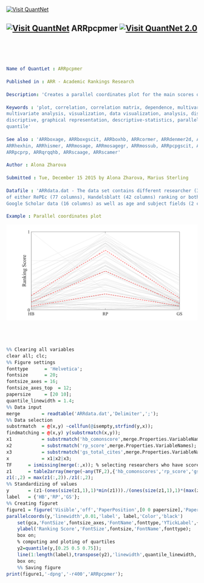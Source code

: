 
[<img src="https://github.com/QuantLet/Styleguide-and-Validation-procedure/blob/master/pictures/banner.png" alt="Visit QuantNet">](http://quantlet.de/index.php?p=info)

## [<img src="https://github.com/QuantLet/Styleguide-and-Validation-procedure/blob/master/pictures/qloqo.png" alt="Visit QuantNet">](http://quantlet.de/) **ARRpcpmer** [<img src="https://github.com/QuantLet/Styleguide-and-Validation-procedure/blob/master/pictures/QN2.png" width="60" alt="Visit QuantNet 2.0">](http://quantlet.de/d3/ia)


```yaml




Name of QuantLet : ARRpcpmer

Published in : ARR - Academic Rankings Research

Description: 'Creates a parallel coordinates plot for the main scores of HB, RP and GS'

Keywords : 'plot, correlation, correlation matrix, dependence, multivariate, 
multivariate analysis, visualization, data visualization, analysis, discriptive methods, 
discriptive, graphical representation, descriptive-statistics, parallel coordinates plots, 
quantile'

See also : 'ARRboxage, ARRboxgscit, ARRboxhb, ARRcormer, ARRdenmer2d, ARRdenmer3d, ARRhexage, ARRhexcit, 
ARRhexhin, ARRhismer, ARRmosage, ARRmosagegr, ARRmossub, ARRpcpgscit, ARRpcphb, 
ARRpcprp, ARRqrqqhb, ARRscaage, ARRscamer'

Author : Alona Zharova

Submitted : Tue, December 15 2015 by Alona Zharova, Marius Sterling

Datafile : 'ARRdata.dat - The data set contains different researcher (3011 rows) 
of either RePEc (77 columns), Handelsblatt (42 columns) ranking or both and their 
Google Scholar data (16 columns) as well as age and subject fields (2 columns)'

Example : Parallel coordinates plot

```

![Picture1](ARRpcpmer.png)

```r



%% Clearing all variables
clear all; clc;
%% Figure settings
fonttype      = 'Helvetica';
fontsize      = 20;
fontsize_axes = 16;
fontsize_axes_top  = 12;
papersize     = [20 10];
quantile_linewidth = 1.4;
%% Data input
merge        = readtable('ARRdata.dat','Delimiter',';');
%% Data selection
substrmatch  = @(x,y) ~cellfun(@isempty,strfind(y,x));
findmatching = @(x,y) y(substrmatch(x,y));
x1           = substrmatch('hb_comonscore',merge.Properties.VariableNames);
x2           = substrmatch('rp_score',merge.Properties.VariableNames);
x3           = substrmatch('gs_total_cites',merge.Properties.VariableNames);
x            = x1|x2|x3;
TF      = ismissing(merge(:,x)); % selecting researchers who have scores in all 3 ranking scores
z1      = table2array(merge(~any(TF,2),{'hb_comonscores','rp_score','gs_total_cites'}));
z1(:,2) = max(z1(:,2))./z1(:,2);
%% Standardizing of values
y       = (z1-(ones(size(z1,1),1)*min(z1)))./(ones(size(z1,1),1)*(max(z1)-min(z1)+(max(z1)==min(z1))));
label   = {'HB','RP','GS'};
%% Creating figuret
figure1 = figure('Visible','off','PaperPosition',[0 0 papersize],'PaperSize',papersize);
parallelcoords(y,'linewidth',0.01,'label', label,'Color','black')
    set(gca,'FontSize',fontsize_axes,'FontName',fonttype,'YTickLabel',{'0','1'},'YTick',[0 1]);
    ylabel('Ranking Score','FontSize',fontsize,'FontName',fonttype);
    box on;
    % computing and ploting of quartiles 
    y2=quantile(y,[0.25 0.5 0.75]);
    line(1:length(label),transpose(y2),'linewidth',quantile_linewidth,'Color','r','LineStyle','--');
    box on;
    %% Saving figure
print(figure1,'-dpng','-r400','ARRpcpmer');


```
